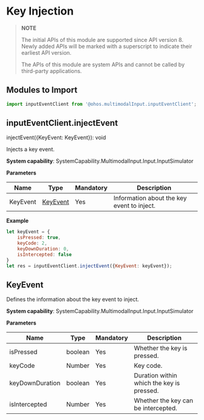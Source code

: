 # Key Injection


> **NOTE**<br>
>
> The initial APIs of this module are supported since API version 8. Newly added APIs will be marked with a superscript to indicate their earliest API version.
>
> The APIs of this module are system APIs and cannot be called by third-party applications.


## Modules to Import


```js
import inputEventClient from '@ohos.multimodalInput.inputEventClient';
```


## inputEventClient.injectEvent

injectEvent({KeyEvent: KeyEvent}): void

Injects a key event.

**System capability**: SystemCapability.MultimodalInput.Input.InputSimulator

**Parameters**

| Name      | Type                   | Mandatory  | Description       |
| -------- | --------------------- | ---- | --------- |
| KeyEvent | [KeyEvent](#keyevent) | Yes   | Information about the key event to inject.|

**Example**

```js
let keyEvent = {
    isPressed: true,
    keyCode: 2,
    keyDownDuration: 0,
    isIntercepted: false
}
let res = inputEventClient.injectEvent({KeyEvent: keyEvent});
```


## KeyEvent

Defines the information about the key event to inject.

**System capability**: SystemCapability.MultimodalInput.Input.InputSimulator

**Parameters**

| Name             | Type     | Mandatory  | Description       |
| --------------- | ------- | ---- | --------- |
| isPressed       | boolean | Yes   | Whether the key is pressed.   |
| keyCode         | Number  | Yes   | Key code.     |
| keyDownDuration | boolean | Yes   | Duration within which the key is pressed. |
| isIntercepted   | Number  | Yes   | Whether the key can be intercepted.|
